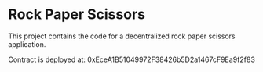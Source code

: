 # Rock Paper Scissors
This project contains the code for a decentralized rock paper scissors application.

Contract is deployed at: 0xEceA1B51049972F38426b5D2a1467cF9Ea9f2f83
